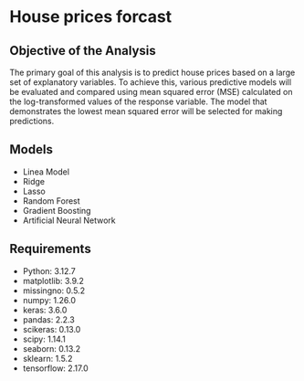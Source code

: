 # House prices forcast
## Objective of the Analysis
The primary goal of this analysis is to predict house prices based on a large set of explanatory variables. To achieve this, various predictive models will be evaluated and compared using mean squared error (MSE) calculated on the log-transformed values of the response variable. The model that demonstrates the lowest mean squared error will be selected for making predictions.

## Models
- Linea Model
- Ridge
- Lasso
- Random Forest
- Gradient Boosting
- Artificial Neural Network

## Requirements 
- Python: 3.12.7
- matplotlib: 3.9.2
- missingno: 0.5.2
- numpy: 1.26.0
- keras: 3.6.0
- pandas: 2.2.3
- scikeras: 0.13.0
- scipy: 1.14.1
- seaborn: 0.13.2
- sklearn: 1.5.2
- tensorflow: 2.17.0
